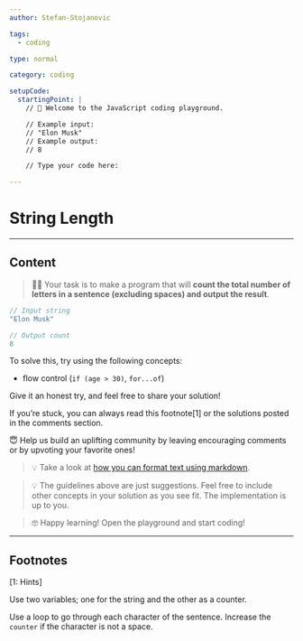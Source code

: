 ```yaml
---
author: Stefan-Stojanovic

tags:
  - coding

type: normal

category: coding

setupCode:
  startingPoint: |
    // 👋 Welcome to the JavaScript coding playground.

    // Example input:
    // "Elon Musk"
    // Example output:
    // 8

    // Type your code here:

---
```


# String Length

---

## Content

> 👩‍💻 Your task is to make a program that will **count the total number of letters in a sentence (excluding spaces) and output the result**.

```javascript
// Input string
"Elon Musk"

// Output count
8
```

To solve this, try using the following concepts:
- flow control (`if (age > 30)`, `for...of`)

Give it an honest try, and feel free to share your solution!

If you’re stuck, you can always read this footnote[1] or the solutions posted in the comments section.

😇 Help us build an uplifting community by leaving encouraging comments or by upvoting your favorite ones!
> 💡 Take a look at [how you can format text using markdown](https://www.enki.com/glossary/general/markdown-formatting).

> 💡 The guidelines above are just suggestions. Feel free to include other concepts in your solution as you see fit. The implementation is up to you.

> 🤓 Happy learning! Open the playground and start coding!


---

## Footnotes

[1: Hints]

Use two variables; one for the string and the other as a counter.

Use a loop to go through each character of the sentence. Increase the `counter` if the character is not a space.
